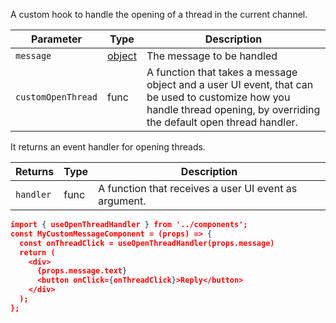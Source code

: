 A custom hook to handle the opening of a thread in the current channel.

| Parameter          | Type                                                     | Description                                                                                                                                                             |
| ------------------ | -------------------------------------------------------- | ----------------------------------------------------------------------------------------------------------------------------------------------------------------------- |
| `message`          | [object](https://getstream.io/chat/docs/javascript/message_format/?language=javascript) | The message to be handled                             |
| `customOpenThread` | func                                                     | A function that takes a message object and a user UI event, that can be used to customize how you handle thread opening, by overriding the default open thread handler. |

It returns an event handler for opening threads.

| Returns   | Type | Description                                           |
| --------- | ---- | ----------------------------------------------------- |
| `handler` | func | A function that receives a user UI event as argument. |

```json
import { useOpenThreadHandler } from '../components';
const MyCustomMessageComponent = (props) => {
  const onThreadClick = useOpenThreadHandler(props.message)
  return (
    <div>
      {props.message.text}
      <button onClick={onThreadClick}>Reply</button>
    </div>
  );
};
```
